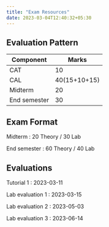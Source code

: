 ```yaml
---
title: "Exam Resources"
date: 2023-03-04T12:40:32+05:30
---
```


## Evaluation Pattern

| Component    | Marks        |
|--------------|--------------|
| CAT          | 10           |
| CAL          | 40(15+10+15) |
| Midterm      | 20           |
| End semester | 30           |

## Exam Format

Midterm
: 20 Theory / 30 Lab

End semester
: 60 Theory / 40 Lab

## Evaluations

Tutorial 1
: 2023-03-11

Lab evaluation 1
: 2023-03-15

Lab evaluation 2
: 2023-05-03

Lab evaluation 3
: 2023-06-14
